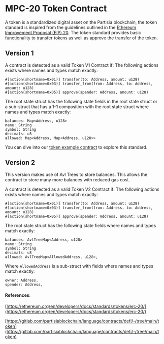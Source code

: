 # MPC-20 Token Contract

A token is a standardized digital asset on the Partisia blockchain, the token standard is inspired from the guidelines outlined in the [Ethereum Improvement Proposal (EIP) 20](https://eips.ethereum.org/EIPS/eip-20). The token standard provides basic functionality to transfer tokens as well as approve the transfer of the token. 

## Version 1

A contract is detected as a valid Token V1 Contract if:
The following actions exists where names and types match exactly:
```
#[action(shortname=0x01)] transfer(to: Address, amount: u128)
#[action(shortname=0x03)] transfer_from(from: Address, to: Address, amount: u128)
#[action(shortname=0x05)] approve(spender: Address, amount: u128)
```

The root state struct has the following state fields in the root state struct or a sub-struct that has a 1-1 composition with the root state struct where names and types match exactly:
```
balances: Map<Address, u128>
name: String
symbol: String
decimals: u8
allowed: Map<Address, Map<Address, u128>>
```

You can dive into our [token example contract](https://gitlab.com/partisiablockchain/language/contracts/defi/-/tree/main/token) to explore this standard.

## Version 2

This version makes use of Avl Trees to store balances. This allows the contract to store many more balances with reduced gas cost.

A contract is detected as a valid Token V2 Contract if:
The following actions exists where names and types match exactly:
```
#[action(shortname=0x01)] transfer(to: Address, amount: u128)
#[action(shortname=0x03)] transfer_from(from: Address, to: Address, amount: u128)
#[action(shortname=0x05)] approve(spender: Address, amount: u128)
```

The root state struct has the following state fields where names and types match exactly:
```
balances: AvlTreeMap<Address, u128>
name: String
symbol: String
decimals: u8
allowed: AvlTreeMap<AllowedAddress, u128>,
```

Where `AllowedAddress` is a sub-struct with fields where names and types match exactly:
```
owner: Address,
spender: Address,
```

#### References:
[https://ethereum.org/en/developers/docs/standards/tokens/erc-20/](https://ethereum.org/en/developers/docs/standards/tokens/erc-20/)

[https://gitlab.com/partisiablockchain/language/contracts/defi/-/tree/main/token](https://gitlab.com/partisiablockchain/language/contracts/defi/-/tree/main/token)
